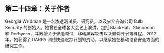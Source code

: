 ## 第二十四章：关于作者

Georgia Weidman 是一名渗透测试员、研究员，以及安全咨询公司 Bulb Security 的创始人。她曾在全球各大会议上演讲，包括 BlackHat、Shmoocon 和 Derbycon，并教授关于渗透测试、移动黑客攻击以及漏洞开发等课程。2012 年，她获得了 DARPA 网络快速跟踪计划的资助，以继续她在移动设备安全方面的研究工作。
